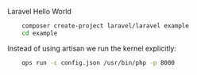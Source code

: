 Laravel Hello World

```sh
	composer create-project laravel/laravel example
	cd example
```

Instead of using artisan we run the kernel explicitly:

```sh
	ops run -c config.json /usr/bin/php -p 8000
```
